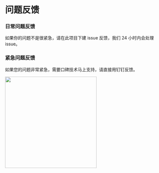 # 问题反馈

### 日常问题反馈

如果你的问题不是很紧急，请在此项目下建 issue 反馈，我们 24 小时内会处理 issue。

### 紧急问题反馈

如果您的问题非常紧急，需要口碑技术马上支持，请直接用钉钉反馈。

<img src="https://zos.alipayobjects.com/rmsportal/ERQLfMKhiggqRZjBVuNo.jpg" width="300"/>
